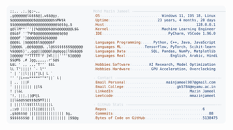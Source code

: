 <picture>
  <source srcset="https://raw.githubusercontent.com/mmazinjameel/mmazinjameel/main/dark_mode.svg?v=1742905121" media="(prefers-color-scheme: dark)">
  <img src="https://raw.githubusercontent.com/mmazinjameel/mmazinjameel/main/light_mode.svg?v=1742905121">
</picture>
